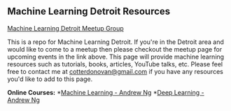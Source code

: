 ## Machine Learning Detroit Resources

[Machine Learning Detroit Meetup Group](https://www.meetup.com/meetup-group-MbWhjVnr/)

This is a repo for Machine Learning Detroit. If you're in the Detroit area and would like to come to a meetup then please checkout the meetup page for upcoming events in the link above. This page will provide machine learning resources such as tutorials, books, articles, YouTube talks, etc. Please feel free to contact me at cotterdonovan@gmail.com if you have any resources you'd like to add to this page.

**Online Courses:**
*[Machine Learning - Andrew Ng](https://www.coursera.org/learn/machine-learning)
*[Deep Learning - Andrew Ng](https://www.coursera.org/specializations/deep-learning)
